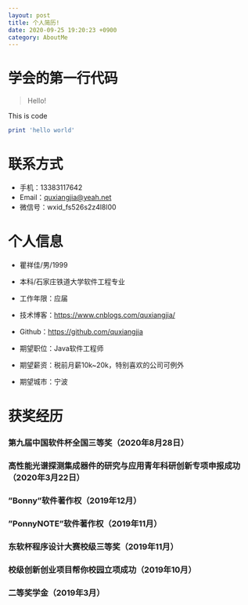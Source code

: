 ```yaml
---
layout: post
title: 个人简历!
date: 2020-09-25 19:20:23 +0900
category: AboutMe
---
```

# 学会的第一行代码
> Hello!

This is code
```ruby
print 'hello world'
```

# 联系方式

- 手机：13383117642 
- Email：quxiangjia@yeah.net 
- 微信号：wxid_fs526s2z4l8l00


# 个人信息

 - 瞿祥佳/男/1999 
 - 本科/石家庄铁道大学软件工程专业 
 - 工作年限：应届
 - 技术博客：https://www.cnblogs.com/quxiangjia/ 
 - Github：https://github.com/quxiangjia 

 - 期望职位：Java软件工程师
 - 期望薪资：税前月薪10k~20k，特别喜欢的公司可例外
 - 期望城市：宁波


# 获奖经历



### 第九届中国软件杯全国三等奖（2020年8月28日） 

### 高性能光谱探测集成器件的研究与应用青年科研创新专项申报成功（2020年3月22日）

### ”Bonny”软件著作权（2019年12月）

### ”PonnyNOTE”软件著作权（2019年11月）

### 东软杯程序设计大赛校级三等奖（2019年11月）

### 校级创新创业项目帮你校园立项成功（2019年10月）

### 二等奖学金（2019年3月）


